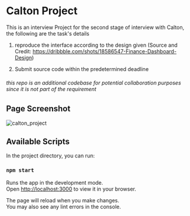 # Calton Project

This is an interview Project for the second stage of interview with Calton, the following are the task's details

1. reproduce the interface according to the design given (Source and Credit: https://dribbble.com/shots/18586547-Finance-Dashboard-Design)

2. Submit source code within the predetermined deadline

###### this repo is an additional codebase for potential collaboration purposes since it is not part of the requirement

## Page Screenshot
![calton_project](https://user-images.githubusercontent.com/57381746/230223631-a5d2bae7-9dcd-4897-9eae-55cb115f17d5.jpg)


## Available Scripts

In the project directory, you can run:

### `npm start`

Runs the app in the development mode.\
Open [http://localhost:3000](http://localhost:3000) to view it in your browser.

The page will reload when you make changes.\
You may also see any lint errors in the console.
